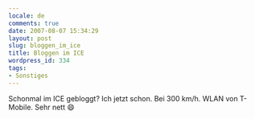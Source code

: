 ```yaml
---
locale: de
comments: true
date: 2007-08-07 15:34:29
layout: post
slug: bloggen_im_ice
title: Bloggen im ICE
wordpress_id: 334
tags:
- Sonstiges
---
```


Schonmal im ICE gebloggt? Ich jetzt schon. Bei 300 km/h. WLAN von T-Mobile.
Sehr nett :smile: 
